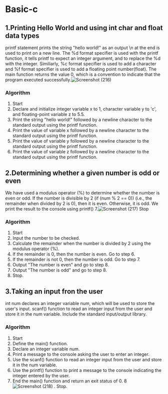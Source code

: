 # Basic-c
## 1.Printing Hello World and using int char and float data types
printf statement prints the string "hello world!" as an output
 \n at the end is used to print on a new line. 
 The %d format specifier is used with the printf function, it tells printf to expect an integer argument, and to replace the %d with the integer.
 Similiarly, %c format specifier is used to add a character and %f format specifier is used to add a floating point number(float).
 The main function returns the value 0, which is a convention to indicate that the program executed successfully.![Screenshot (216)](https://user-images.githubusercontent.com/125993593/230716229-263a61e9-45d2-49db-a3ce-1d26ee07d1f3.png)
### Algorithm
1.  Start
2.  Declare and initialize integer variable x to 1, character variable y to 'c', and floating-point variable z to 5.5.
3.  Print the string "hello world!" followed by a newline character to the standard output using the printf function.
4.  Print the value of variable x followed by a newline character to the standard output using the printf function.
5.  Print the value of variable y followed by a newline character to the standard output using the printf function.
6.  Print the value of variable z followed by a newline character to the standard output using the printf function.

 
 ## 2.Determining whether a given number is odd or even
 We have used a modulus operator (%) to determine whether the number is even or odd.
 If the number is divisible by 2 (if (num % 2 == 0)) (i.e., the remainder when divided by 2 is 0), then it is even. Otherwise, it is odd.
 We print the result to the console using printf() 
 7.![Screenshot (217)](https://user-images.githubusercontent.com/125993593/230735924-c7e7aa5d-de0c-4904-995e-8d7ca1665ffc.png)
Stop
  ### Algorithm
 1. Start
2. Input the number to be checked.
3. Calculate the remainder when the number is divided by 2 using the modulus operator (%).
4. If the remainder is 0, then the number is even. Go to step 6.
5. If the remainder is not 0, then the number is odd. Go to step 7.
6. Output "The number is even" and go to step 8.
7. Output "The number is odd" and go to step 8.
8. Stop.


## 3.Taking an input fron the user
int num declares an integer variable num, which will be used to store the user's input.
 scanf() function to read an integer input from the user and store it in the num variable.
 Include the standard input/output library.
 ### Algorithm
1.  Start
2.   Define the main() function.
3.  Declare an integer variable num.
4.  Print a message to the console asking the user to enter an integer.
5.  Use the scanf() function to read an integer input from the user and store it in the num variable.
6.  Use the printf() function to print a message to the console indicating the integer entered by the user.
7.  End the main() function and return an exit status of 0.
8![Screenshot (218)](https://user-images.githubusercontent.com/125993593/230738164-755cf4e1-9c0d-42e5-96d9-3bbed7790d0d.png)
.  Stop.
 

 
